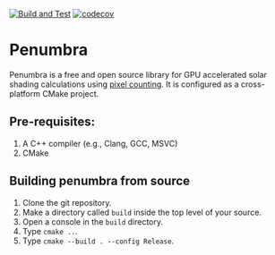 [![Build and Test](https://github.com/bigladder/penumbra/actions/workflows/build-and-test.yml/badge.svg)](https://github.com/bigladder/penumbra/actions/workflows/build-and-test.yml)
[![codecov](https://codecov.io/gh/bigladder/penumbra/branch/develop/graph/badge.svg)](https://codecov.io/gh/bigladder/penumbra)

# Penumbra

Penumbra is a free and open source library for GPU accelerated solar shading calculations using [pixel counting](http://www.ibpsa.org/proceedings/BS2011/P_1271.pdf). It is configured as a cross-platform CMake project. 

## Pre-requisites:

1. A C++ compiler (e.g., Clang, GCC, MSVC)
2. CMake

## Building penumbra from source

1. Clone the git repository.
2. Make a directory called `build` inside the top level of your source.
3. Open a console in the `build` directory.
4. Type `cmake ..`.
5. Type `cmake --build . --config Release`.
